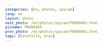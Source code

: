 ```yaml
---
categories: [en, photos, spycam]
lang: en
layout: photo
next_photo: /en/photos/spycam/P0000465.html
picname: P0000464
prev_photo: /en/photos/spycam/P0000461.html
tags: [Fotofalle, Oryx]
---
```

